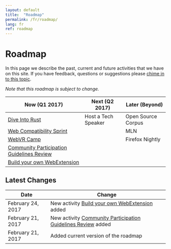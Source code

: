 ```yaml
---
layout: default
title:  "Roadmap"
permalink: /fr/roadmap/
lang: fr
ref: roadmap
---
```


# Roadmap

In this page we describe the past, current and future activities that we have on this site. If you have feedback, questions or suggestions please [chime in to this topic](https://discourse.mozilla-community.org/t/activate-mozilla-roadmap/10068).

*Note that this roadmap is subject to change.*

| Now (Q1 2017)  | Next (Q2 2017)   | Later (Beyond) |
| --- | --- | --- |
| [Dive Into Rust](/fr/rust-hack/) | Host a Tech Speaker | Open Source Corpus |
| [Web Compatibility Sprint](/fr/webcompat-sprint/) |  | MLN |
| [WebVR Camp](/fr/webvr-camp/) |  | Firefox Nightly |
| [Community Participation Guidelines Review](/fr/community-participation-guideline/) |  |  |
| [Build your own WebExtension](/fr/webextensions/) |  |  |

Latest Changes
---

| Date  | Change |
| --- | --- |
| February 24, 2017 | New activity [Build your own WebExtension](/fr/webextensions/) added |
| February 21, 2017 | New activity [Community Participation Guidelines Review](/fr/community-participation-guideline/) added |
| February 21, 2017 | Added current version of the roadmap |
